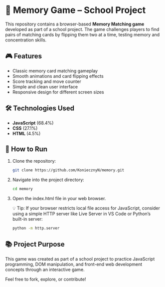 # 🧠 Memory Game – School Project

This repository contains a browser-based **Memory Matching game** developed as part of a school project. The game challenges players to find pairs of matching cards by flipping them two at a time, testing memory and concentration skills.

## 🎮 Features

- Classic memory card matching gameplay  
- Smooth animations and card flipping effects  
- Score tracking and move counter  
- Simple and clean user interface  
- Responsive design for different screen sizes

## 🛠️ Technologies Used

- **JavaScript** (68.4%)  
- **CSS** (27.1%)  
- **HTML** (4.5%)

## 🚀 How to Run

1. Clone the repository:
   ```bash
   git clone https://github.com/KoniecznyN/memory.git
   ```

2. Navigate into the project directory:
   ```bash
   cd memory
   ```

3. Open the index.html file in your web browser.

    💡 Tip: If your browser restricts local file access for JavaScript, consider using a simple HTTP server like Live Server in VS Code or Python’s built-in server:
   ```bash
   python -m http.server
   ```
   
## 📚 Project Purpose

This game was created as part of a school project to practice JavaScript programming, DOM manipulation, and front-end web development concepts through an interactive game.

Feel free to fork, explore, or contribute!
